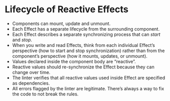 # Lifecycle of Reactive Effects
- Components can mount, update and unmount.
- Each Effect has a separate lifecycle from the surrounding component.
- Each Effect describes a separate synchronizing process that can *start* and *stop*.
- When you write and read Effects, think from each individual Effect’s perspective (how to start and stop synchronization) rather than from the component’s perspective (how it mounts, updates, or unmount).
- Values declared inside the component body are “reactive”.
- Reactive values should re-synchronize the Effect because they can change over time.
- The linter verifies that all reactive values used inside Effect are specified as dependencies.
- All errors flagged by the linter are legitimate. There’s always a way to fix the code to not break the rules.
